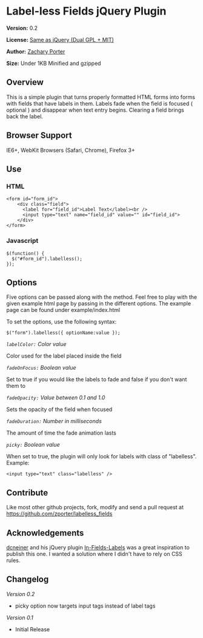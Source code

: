 # Label-less Fields jQuery Plugin

__Version:__ 0.2

__License:__ [Same as jQuery (Dual GPL + MIT)](http://jquery.org/license)

__Author:__ [Zachary Porter](http://zporter.tumblr.com)

__Size:__ Under 1KB Minified and gzipped

## Overview

This is a simple plugin that turns properly formatted HTML forms into forms with fields that have labels in them. Labels fade when the field is focused ( optional ) and disappear when text entry begins. Clearing a field brings back the label.

## Browser Support

IE6+, WebKit Browsers (Safari, Chrome), Firefox 3+

## Use

### HTML

	<form id="form_id">
		<div class="field">
		  <label for="field_id">Label Text</label><br />
		  <input type="text" name="field_id" value="" id="field_id">
		</div>
	</form>

### Javascript

	$(function() {
	  $("#form_id").labelless();
	});

## Options

Five options can be passed along with the method. Feel free to play with the given example html page by passing in the different options. The example page can be found under example/index.html

To set the options, use the following syntax:

	$("form").labelless({ optionName:value });

*<code>labelColor:</code> Color value*

Color used for the label placed inside the field

*<code>fadeOnFocus:</code> Boolean value*

Set to true if you would like the labels to fade and false if you don't want them to

*<code>fadeOpacity:</code> Value between 0.1 and 1.0*

Sets the opacity of the field when focused

*<code>fadeDuration:</code> Number in milliseconds*

The amount of time the fade animation lasts

*<code>picky:</code> Boolean value*

When set to true, the plugin will only look for labels with class of "labelless". Example:

	<input type="text" class="labelless" />
	
## Contribute

Like most other github projects, fork, modify and send a pull request at https://github.com/zporter/labelless_fields

## Acknowledgements

[dcneiner](https://github.com/dcneiner) and his jQuery plugin [In-Fields-Labels](https://github.com/dcneiner/In-Field-Labels-jQuery-Plugin) was a great inspiration to publish this one. I wanted a solution where I didn't have to rely on CSS rules.

## Changelog

*Version 0.2*

* picky option now targets input tags instead of label tags

*Version 0.1*

* Initial Release